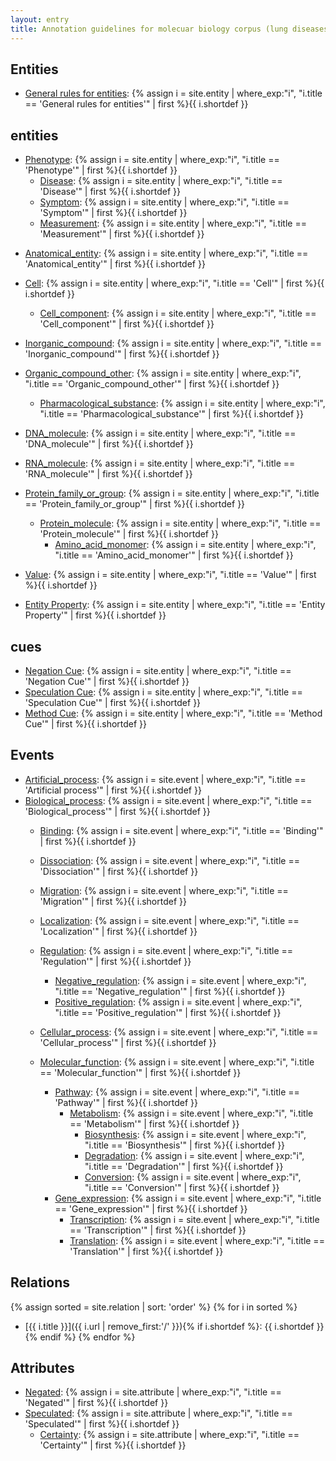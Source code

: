 ```yaml
---
layout: entry
title: Annotation guidelines for molecuar biology corpus (lung diseases)
---
```


## Entities
- [General rules for entities](): {% assign i = site.entity | where_exp:"i", "i.title == 'General rules for entities'" | first %}{{ i.shortdef }}

## entities
- [Phenotype](): {% assign i = site.entity | where_exp:"i", "i.title == 'Phenotype'" | first %}{{ i.shortdef }}
  - [Disease](): {% assign i = site.entity | where_exp:"i", "i.title == 'Disease'" | first %}{{ i.shortdef }}
  - [Symptom](): {% assign i = site.entity | where_exp:"i", "i.title == 'Symptom'" | first %}{{ i.shortdef }}
  - [Measurement](): {% assign i = site.entity | where_exp:"i", "i.title == 'Measurement'" | first %}{{ i.shortdef }}

<!---
- [Subject](): {% assign i = site.entity | where_exp:"i", "i.title == 'Subject'" | first %}{{ i.shortdef }}
  - [N_sbjct](): {% assign i = site.entity | where_exp:"i", "i.title == 'N_sbjct'" | first %}{{ i.shortdef }}
  - [Age_sbjct](): {% assign i = site.entity | where_exp:"i", "i.title == 'Age_sbjct'" | first %}{{ i.shortdef }}
  - [Ethnic_sbjct](): {% assign i = site.entity | where_exp:"i", "i.title == 'Ethnic_sbjct'" | first %}{{ i.shortdef }}
--->

- [Anatomical_entity](): {% assign i = site.entity | where_exp:"i", "i.title == 'Anatomical_entity'" | first %}{{ i.shortdef }}

<!---
- [Tissue_cultured](): {% assign i = site.entity | where_exp:"i", "i.title == 'Tissue_cultured'" | first %}{{ i.shortdef }}
- [Tissue_natural](): {% assign i = site.entity | where_exp:"i", "i.title == 'Tissue_natural'" | first %}{{ i.shortdef }}


- [Cell_cultured](): {% assign i = site.entity | where_exp:"i", "i.title == 'Cell_cultured'" | first %}{{ i.shortdef }}
- [Cell_natural](): {% assign i = site.entity | where_exp:"i", "i.title == 'Cell_natural'" | first %}{{ i.shortdef }}
--->

- [Cell](): {% assign i = site.entity | where_exp:"i", "i.title == 'Cell'" | first %}{{ i.shortdef }}
  - [Cell_component](): {% assign i = site.entity | where_exp:"i", "i.title == 'Cell_component'" | first %}{{ i.shortdef }}
  
- [Inorganic_compound](): {% assign i = site.entity | where_exp:"i", "i.title == 'Inorganic_compound'" | first %}{{ i.shortdef }}
- [Organic_compound_other](): {% assign i = site.entity | where_exp:"i", "i.title == 'Organic_compound_other'" | first %}{{ i.shortdef }}
  - [Pharmacological_substance](): {% assign i = site.entity | where_exp:"i", "i.title == 'Pharmacological_substance'" | first %}{{ i.shortdef }}


- [DNA_molecule](): {% assign i = site.entity | where_exp:"i", "i.title == 'DNA_molecule'" | first %}{{ i.shortdef }}
- [RNA_molecule](): {% assign i = site.entity | where_exp:"i", "i.title == 'RNA_molecule'" | first %}{{ i.shortdef }}

- [Protein_family_or_group](): {% assign i = site.entity | where_exp:"i", "i.title == 'Protein_family_or_group'" | first %}{{ i.shortdef }}
  - [Protein_molecule](): {% assign i = site.entity | where_exp:"i", "i.title == 'Protein_molecule'" | first %}{{ i.shortdef }}
    - [Amino_acid_monomer](): {% assign i = site.entity | where_exp:"i", "i.title == 'Amino_acid_monomer'" | first %}{{ i.shortdef }}

- [Value](): {% assign i = site.entity | where_exp:"i", "i.title == 'Value'" | first %}{{ i.shortdef }}


<!---
  - [Dose](): {% assign i = site.entity | where_exp:"i", "i.title == 'Dose'" | first %}{{ i.shortdef }}
  - [Period](): {% assign i = site.entity | where_exp:"i", "i.title == 'Period'" | first %}{{ i.shortdef }}
--->

- [Entity Property](): {% assign i = site.entity | where_exp:"i", "i.title == 'Entity Property'" | first %}{{ i.shortdef }}


## cues
- [Negation Cue](): {% assign i = site.entity | where_exp:"i", "i.title == 'Negation Cue'" | first %}{{ i.shortdef }}
- [Speculation Cue](): {% assign i = site.entity | where_exp:"i", "i.title == 'Speculation Cue'" | first %}{{ i.shortdef }}
- [Method Cue](): {% assign i = site.entity | where_exp:"i", "i.title == 'Method Cue'" | first %}{{ i.shortdef }}

<!---
## additional
{% assign sorted = site.entity | sort: 'order' %}
{% for i in sorted %}
- [{{ i.title }}]({{ i.url | remove_first:'/' }}){% if i.shortdef %}: {{ i.shortdef }}{% endif %}
{% endfor %}
--->

## Events

- [Artificial_process](): {% assign i = site.event | where_exp:"i", "i.title == 'Artificial process'" | first %}{{ i.shortdef }}
- [Biological_process](): {% assign i = site.event | where_exp:"i", "i.title == 'Biological_process'" | first %}{{ i.shortdef }}
  - [Binding](): {% assign i = site.event | where_exp:"i", "i.title == 'Binding'" | first %}{{ i.shortdef }}
  - [Dissociation](): {% assign i = site.event | where_exp:"i", "i.title == 'Dissociation'" | first %}{{ i.shortdef }}
 
  - [Migration](): {% assign i = site.event | where_exp:"i", "i.title == 'Migration'" | first %}{{ i.shortdef }}
  - [Localization](): {% assign i = site.event | where_exp:"i", "i.title == 'Localization'" | first %}{{ i.shortdef }}

  - [Regulation](): {% assign i = site.event | where_exp:"i", "i.title == 'Regulation'" | first %}{{ i.shortdef }}
    - [Negative_regulation](): {% assign i = site.event | where_exp:"i", "i.title == 'Negative_regulation'" | first %}{{ i.shortdef }}
    - [Positive_regulation](): {% assign i = site.event | where_exp:"i", "i.title == 'Positive_regulation'" | first %}{{ i.shortdef }}

  - [Cellular_process](): {% assign i = site.event | where_exp:"i", "i.title == 'Cellular_process'" | first %}{{ i.shortdef }}
  - [Molecular_function](): {% assign i = site.event | where_exp:"i", "i.title == 'Molecular_function'" | first %}{{ i.shortdef }}
    - [Pathway](): {% assign i = site.event | where_exp:"i", "i.title == 'Pathway'" | first %}{{ i.shortdef }}
      - [Metabolism](): {% assign i = site.event | where_exp:"i", "i.title == 'Metabolism'" | first %}{{ i.shortdef }}
         - [Biosynthesis](): {% assign i = site.event | where_exp:"i", "i.title == 'Biosynthesis'" | first %}{{ i.shortdef }}
         - [Degradation](): {% assign i = site.event | where_exp:"i", "i.title == 'Degradation'" | first %}{{ i.shortdef }}
         - [Conversion](): {% assign i = site.event | where_exp:"i", "i.title == 'Conversion'" | first %}{{ i.shortdef }}
    - [Gene_expression](): {% assign i = site.event | where_exp:"i", "i.title == 'Gene_expression'" | first %}{{ i.shortdef }}
      - [Transcription](): {% assign i = site.event | where_exp:"i", "i.title == 'Transcription'" | first %}{{ i.shortdef }}
      - [Translation](): {% assign i = site.event | where_exp:"i", "i.title == 'Translation'" | first %}{{ i.shortdef }}



<!---
{% assign sorted = site.event | sort: 'order' %}
{% for i in sorted %}
- [{{ i.title }}]({{ i.url | remove_first:'/' }}){% if i.shortdef %}: {{ i.shortdef }}{% endif %}
{% endfor %}
--->

## Relations

{% assign sorted = site.relation | sort: 'order' %}
{% for i in sorted %}
- [{{ i.title }}]({{ i.url | remove_first:'/' }}){% if i.shortdef %}: {{ i.shortdef }}{% endif %}
{% endfor %}

## Attributes

- [Negated](): {% assign i = site.attribute | where_exp:"i", "i.title == 'Negated'" | first %}{{ i.shortdef }}
- [Speculated](): {% assign i = site.attribute | where_exp:"i", "i.title == 'Speculated'" | first %}{{ i.shortdef }}
  - [Certainty](): {% assign i = site.attribute | where_exp:"i", "i.title == 'Certainty'" | first %}{{ i.shortdef }}

<!---
- [Gender_sbjct](): {% assign i = site.attribute | where_exp:"i", "i.title == 'Gender_sbjct'" | first %}{{ i.shortdef }}
--->

<!--
{% assign sorted = site.attribute | sort: 'order' %}
{% for i in sorted %}
- [{{ i.title }}]({{ i.url | remove_first:'/' }}){% if i.shortdef %}: {{ i.shortdef }}{% endif %}
{% endfor %}
-->
